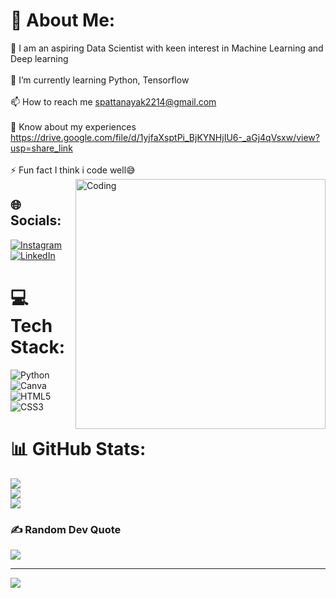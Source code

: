 # 💫 About Me:
🔭 I am an aspiring Data Scientist with keen interest in Machine Learning and Deep learning<br><br>🌱 I’m currently learning Python, Tensorflow<br><br>📫 How to reach me spattanayak2214@gmail.com<br><br>📄 Know about my experiences https://drive.google.com/file/d/1yjfaXsptPi_BjKYNHjIU6-_aGj4qVsxw/view?usp=share_link<br><br>⚡ Fun fact I think i code well😅
<img align="right" alt="Coding" width="400" src="https://149695847.v2.pressablecdn.com/wp-content/uploads/2018/12/developer-dribbble.gif">


## 🌐 Socials:
[![Instagram](https://img.shields.io/badge/Instagram-%23E4405F.svg?logo=Instagram&logoColor=white)](https://instagram.com/im_sankalpp) [![LinkedIn](https://img.shields.io/badge/LinkedIn-%230077B5.svg?logo=linkedin&logoColor=white)](https://linkedin.com/in/sankalp-pattanayak-a278401b2) 

# 💻 Tech Stack:
![Python](https://img.shields.io/badge/python-3670A0?style=for-the-badge&logo=python&logoColor=ffdd54) ![Canva](https://img.shields.io/badge/Canva-%2300C4CC.svg?style=for-the-badge&logo=Canva&logoColor=white) ![HTML5](https://img.shields.io/badge/html5-%23E34F26.svg?style=for-the-badge&logo=html5&logoColor=white) ![CSS3](https://img.shields.io/badge/css3-%231572B6.svg?style=for-the-badge&logo=css3&logoColor=white)
# 📊 GitHub Stats:
![](https://github-readme-stats.vercel.app/api?username=Sankalp-Pattanayak&theme=radical&hide_border=false&include_all_commits=false&count_private=false)<br/>
![](https://github-readme-streak-stats.herokuapp.com/?user=Sankalp-Pattanayak&theme=radical&hide_border=false)<br/>
![](https://github-readme-stats.vercel.app/api/top-langs/?username=Sankalp-Pattanayak&theme=radical&hide_border=false&include_all_commits=false&count_private=false&layout=compact)

### ✍️ Random Dev Quote
![](https://quotes-github-readme.vercel.app/api?type=horizontal&theme=radical)

---
[![](https://visitcount.itsvg.in/api?id=Sankalp-Pattanayak&icon=1&color=0)](https://visitcount.itsvg.in)

<!-- Proudly created with GPRM ( https://gprm.itsvg.in ) -->
